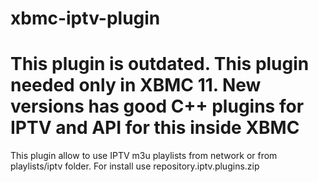 xbmc-iptv-plugin
================

This plugin is outdated. This plugin needed only in XBMC 11. New versions has good C++ plugins for IPTV and API for this inside XBMC
================

This plugin allow to use IPTV m3u playlists from network or from playlists/iptv folder. For install use repository.iptv.plugins.zip
